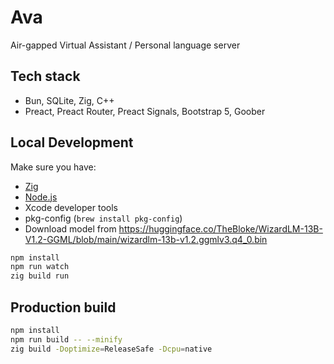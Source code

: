 # Ava

Air-gapped Virtual Assistant / Personal language server

## Tech stack

- Bun, SQLite, Zig, C++
- Preact, Preact Router, Preact Signals, Bootstrap 5, Goober

## Local Development

Make sure you have:

- [Zig](https://ziglang.org/download/)
- [Node.js](https://nodejs.org/)
- Xcode developer tools
- pkg-config (`brew install pkg-config`)
- Download model from https://huggingface.co/TheBloke/WizardLM-13B-V1.2-GGML/blob/main/wizardlm-13b-v1.2.ggmlv3.q4_0.bin

```bash
npm install
npm run watch
zig build run
```

## Production build

```bash
npm install
npm run build -- --minify
zig build -Doptimize=ReleaseSafe -Dcpu=native
```
